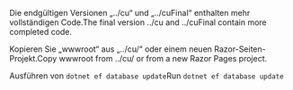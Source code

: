 <span data-ttu-id="c2a49-101">Die endgültigen Versionen „../cu“ und „../cuFinal“ enthalten mehr vollständigen Code.</span><span class="sxs-lookup"><span data-stu-id="c2a49-101">The final version ../cu and ../cuFinal contain more completed code.</span></span>

<span data-ttu-id="c2a49-102">Kopieren Sie „wwwroot“ aus „../cu/“ oder einem neuen Razor-Seiten-Projekt.</span><span class="sxs-lookup"><span data-stu-id="c2a49-102">Copy wwwroot from ../cu/ or from a new Razor Pages project.</span></span>

<span data-ttu-id="c2a49-103">Ausführen von `dotnet ef database update`</span><span class="sxs-lookup"><span data-stu-id="c2a49-103">Run `dotnet ef database update`</span></span>